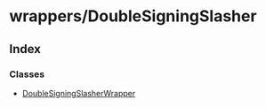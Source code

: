 # wrappers/DoubleSigningSlasher

## Index

### Classes

* [DoubleSigningSlasherWrapper](../classes/_wrappers_doublesigningslasher_.doublesigningslasherwrapper.md)


